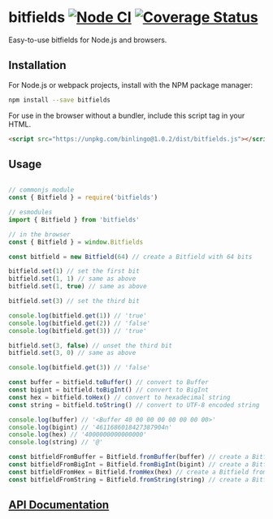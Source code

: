 # bitfields [![Node CI](https://github.com/octavetoast/bitfields/actions/workflows/node.yml/badge.svg)](https://github.com/octavetoast/bitfields/actions/workflows/node.yml) [![Coverage Status](https://coveralls.io/repos/github/octavetoast/bitfields/badge.svg?branch=main)](https://coveralls.io/github/octavetoast/bitfields?branch=main)

Easy-to-use bitfields for Node.js and browsers.

## Installation

For Node.js or webpack projects, install with the NPM package manager:

```Bash
npm install --save bitfields
```

For use in the browser without a bundler, include this script tag in your HTML.

```HTML
<script src="https://unpkg.com/binlingo@1.0.2/dist/bitfields.js"></script>
```

## Usage

```JavaScript

// commonjs module
const { Bitfield } = require('bitfields')

// esmodules
import { Bitfield } from 'bitfields'

// in the browser
const { Bitfield } = window.Bitfields

const bitfield = new Bitfield(64) // create a Bitfield with 64 bits

bitfield.set(1) // set the first bit
bitfield.set(1, 1) // same as above
bitfield.set(1, true) // same as above

bitfield.set(3) // set the third bit

console.log(bitfield.get(1)) // 'true'
console.log(bitfield.get(2)) // 'false'
console.log(bitfield.get(3)) // 'true'

bitfield.set(3, false) // unset the third bit
bitfield.set(3, 0) // same as above

console.log(bitfield.get(3)) // 'false'

const buffer = bitfield.toBuffer() // convert to Buffer
const bigint = bitfield.toBigInt() // convert to BigInt
const hex = bitfield.toHex() // convert to hexadecimal string
const string = bitfield.toString() // convert to UTF-8 encoded string

console.log(buffer) // '<Buffer 40 00 00 00 00 00 00 00>'
console.log(bigint) // '4611686018427387904n'
console.log(hex) // '4000000000000000'
console.log(string) // '@'

const bitfieldFromBuffer = Bitfield.fromBuffer(buffer) // create a Bitfield from a Buffer
const bitfieldFromBigInt = Bitfield.fromBigInt(bigint) // create a Bitfield from a BigInt
const bitfieldFromHex = Bitfield.fromHex(hex) // create a Bitfield from a hexadecimal string
const bitfieldFromString = Bitfield.fromString(string) // create a Bitfield from a string

```

## [API Documentation](https://octavetoast.github.io/bitfields)
